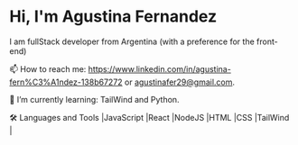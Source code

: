 # Hi, I'm Agustina Fernandez
 I am fullStack developer from Argentina
 (with a preference for the front-end)
 
📫 How to reach me: https://www.linkedin.com/in/agustina-fern%C3%A1ndez-138b67272 or agustinafer29@gmail.com.

🌱 I’m currently learning: TailWind and Python.

🛠 Languages and Tools |JavaScript |React |NodeJS |HTML |CSS |TailWind |

